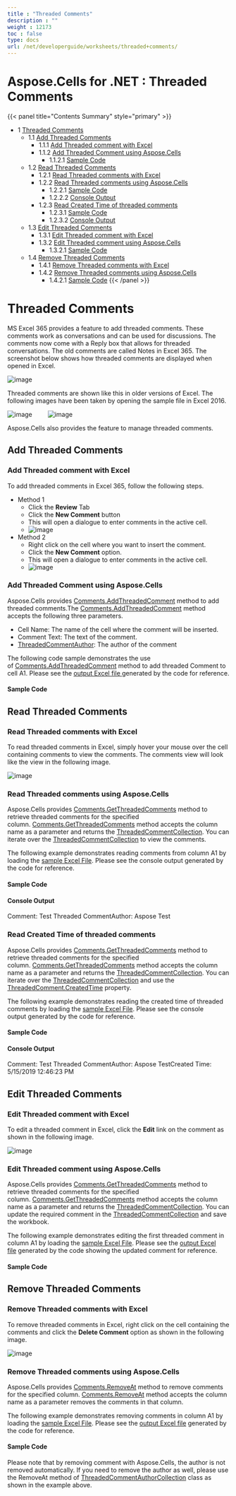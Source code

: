 ```yaml
---
title : "Threaded Comments" 
description : "" 
weight : 12173 
toc : false
type: docs
url: /net/developerguide/worksheets/threaded+comments/
---
```


# Aspose.Cells for .NET : Threaded Comments


{{< panel title="Contents Summary" style="primary" >}}
*   1 [Threaded Comments](#threaded-comments)
    *   1.1 [Add Threaded Comments](#add-threaded-comments)
        *   1.1.1 [Add Threaded comment with Excel](#add-threaded-comment-with-excel)
        *   1.1.2 [Add Threaded Comment using Aspose.Cells](#add-threaded-comment-using-aspose.cells)
            *   1.1.2.1 [Sample Code](#sample-code)
    *   1.2 [Read Threaded Comments](#read-threaded-comments)
        *   1.2.1 [Read Threaded comments with Excel](#read-threaded-comments-with-excel)
        *   1.2.2 [Read Threaded comments using Aspose.Cells](#read-threaded-comments-using-aspose.cells)
            *   1.2.2.1 [Sample Code](#sample-code)
            *   1.2.2.2 [Console Output](#console-output)
        *   1.2.3 [Read Created Time of threaded comments](#read-created-time-of-threaded-comments)
            *   1.2.3.1 [Sample Code](#sample-code)
            *   1.2.3.2 [Console Output](#console-output)
    *   1.3 [Edit Threaded Comments](#edit-threaded-comments)
        *   1.3.1 [Edit Threaded comment with Excel](#edit-threaded-comment-with-excel)
        *   1.3.2 [Edit Threaded comment using Aspose.Cells](#edit-threaded-comment-using-aspose.cells)
            *   1.3.2.1 [Sample Code](#sample-code)
    *   1.4 [Remove Threaded Comments](#remove-threaded-comments)
        *   1.4.1 [Remove Threaded comments with Excel](#remove-threaded-comments-with-excel)
        *   1.4.2 [Remove Threaded comments using Aspose.Cells](#remove-threaded-comments-using-aspose.cells)
            *   1.4.2.1 [Sample Code](#sample-code)
{{< /panel >}}
 

# Threaded Comments

MS Excel 365 provides a feature to add threaded comments. These comments work as conversations and can be used for discussions. The comments now come with a Reply box that allows for threaded conversations. The old comments are called Notes in Excel 365. The screenshot below shows how threaded comments are displayed when opened in Excel.

![image](https://docs2.aspose.com/cells/net/attachments/89686042/89849857.jpg)

Threaded comments are shown like this in older versions of Excel. The following images have been taken by opening the sample file in Excel 2016.

![image](https://docs2.aspose.com/cells/net/attachments/89686042/89849865.jpg)         ![image](https://docs2.aspose.com/cells/net/attachments/89686042/89849866.jpg)

Aspose.Cells also provides the feature to manage threaded comments. 

## Add Threaded Comments

### Add Threaded comment with Excel

To add threaded comments in Excel 365, follow the following steps.

*   Method 1
    *   Click the **Review** Tab
    *   Click the **New Comment** button
    *   This will open a dialogue to enter comments in the active cell.
    *   ![image](https://docs2.aspose.com/cells/net/attachments/89686042/89849867.jpg)
*   Method 2
    *   Right click on the cell where you want to insert the comment.
    *   Click the **New Comment** option.
    *   This will open a dialogue to enter comments in the active cell.
    *   ![image](https://docs2.aspose.com/cells/net/attachments/thumbnails/89686042/89849868)

### Add Threaded Comment using Aspose.Cells

Aspose.Cells provides [Comments.AddThreadedComment](https://apireference.aspose.com/net/cells/aspose.cells.commentcollection/addthreadedcomment/methods/1) method to add threaded comments.The [Comments.AddThreadedComment](https://apireference.aspose.com/net/cells/aspose.cells.commentcollection/addthreadedcomment/methods/1) method accepts the following three parameters.

*   Cell Name: The name of the cell where the comment will be inserted.
*   Comment Text: The text of the comment.
*   [ThreadedCommentAuthor](https://apireference.aspose.com/net/cells/aspose.cells/threadedcommentauthor): The author of the comment

The following code sample demonstrates the use of [Comments.AddThreadedComment](https://apireference.aspose.com/net/cells/aspose.cells.commentcollection/addthreadedcomment/methods/1) method to add threaded Comment to cell A1. Please see the [output Excel file ](https://docs2.aspose.com/cells/net/attachments/89686042/89849859.xlsx)generated by the code for reference.

#### Sample Code

## Read Threaded Comments

### Read Threaded comments with Excel

To read threaded comments in Excel, simply hover your mouse over the cell containing comments to view the comments. The comments view will look like the view in the following image.

![image](https://docs2.aspose.com/cells/net/attachments/89686042/89849857.jpg)

### Read Threaded comments using Aspose.Cells

Aspose.Cells provides [Comments.GetThreadedComments](https://apireference.aspose.com/net/cells/aspose.cells.commentcollection/getthreadedcomments/methods/1) method to retrieve threaded comments for the specified column. [Comments.GetThreadedComments](https://apireference.aspose.com/net/cells/aspose.cells.commentcollection/getthreadedcomments/methods/1) method accepts the column name as a parameter and returns the [ThreadedCommentCollection](https://apireference.aspose.com/net/cells/aspose.cells/threadedcommentcollection). You can iterate over the [ThreadedCommentCollection](https://apireference.aspose.com/net/cells/aspose.cells/threadedcommentcollection) to view the comments.

The following example demonstrates reading comments from column A1 by loading the [sample Excel File](https://docs2.aspose.com/cells/net/attachments/89686042/89849861.xlsx). Please see the console output generated by the code for reference.

#### Sample Code

#### Console Output

Comment: Test Threaded CommentAuthor: Aspose Test

### Read Created Time of threaded comments

Aspose.Cells provides [Comments.GetThreadedComments](https://apireference.aspose.com/net/cells/aspose.cells.commentcollection/getthreadedcomments/methods/1) method to retrieve threaded comments for the specified column. [Comments.GetThreadedComments](https://apireference.aspose.com/net/cells/aspose.cells.commentcollection/getthreadedcomments/methods/1) method accepts the column name as a parameter and returns the [ThreadedCommentCollection](https://apireference.aspose.com/net/cells/aspose.cells/threadedcommentcollection). You can iterate over the [ThreadedCommentCollection](https://apireference.aspose.com/net/cells/aspose.cells/threadedcommentcollection) and use the [ThreadedComment.CreatedTime](https://apireference.aspose.com/net/cells/aspose.cells/threadedcomment/properties/createdtime) property. 

The following example demonstrates reading the created time of threaded comments by loading the [sample Excel File](https://docs2.aspose.com/cells/net/attachments/89686042/89849861.xlsx). Please see the console output generated by the code for reference.

#### Sample Code

#### Console Output

Comment: Test Threaded CommentAuthor: Aspose TestCreated Time: 5/15/2019 12:46:23 PM

## Edit Threaded Comments

### Edit Threaded comment with Excel

To edit a threaded comment in Excel, click the **Edit** link on the comment as shown in the following image.

![image](https://docs2.aspose.com/cells/net/attachments/89686042/89849860.jpg)

### Edit Threaded comment using Aspose.Cells

Aspose.Cells provides [Comments.GetThreadedComments](https://apireference.aspose.com/net/cells/aspose.cells.commentcollection/getthreadedcomments/methods/1) method to retrieve threaded comments for the specified column. [Comments.GetThreadedComments](https://apireference.aspose.com/net/cells/aspose.cells.commentcollection/getthreadedcomments/methods/1) method accepts the column name as a parameter and returns the [ThreadedCommentCollection](https://apireference.aspose.com/net/cells/aspose.cells/threadedcommentcollection). You can update the required comment in the [ThreadedCommentCollection](https://apireference.aspose.com/net/cells/aspose.cells/threadedcommentcollection) and save the workbook.

The following example demonstrates editing the first threaded comment in column A1 by loading the [sample Excel File](https://docs2.aspose.com/cells/net/attachments/89686042/89849861.xlsx). Please see the [output Excel file](https://docs2.aspose.com/cells/net/attachments/89686042/89849862.xlsx) generated by the code showing the updated comment for reference.

#### Sample Code

## Remove Threaded Comments

### Remove Threaded comments with Excel

To remove threaded comments in Excel, right click on the cell containing the comments and click the **Delete Comment** option as shown in the following image.

![image](https://docs2.aspose.com/cells/net/attachments/89686042/89849863.jpg)

### Remove Threaded comments using Aspose.Cells

Aspose.Cells provides [Comments.RemoveAt](https://apireference.aspose.com/net/cells/aspose.cells/commentcollection/methods/removeat/index) method to remove comments for the specified column. [Comments.RemoveAt](https://apireference.aspose.com/net/cells/aspose.cells/commentcollection/methods/removeat/index) method accepts the column name as a parameter removes the comments in that column. 

The following example demonstrates removing comments in column A1 by loading the [sample Excel File](https://docs2.aspose.com/cells/net/attachments/89686042/89849861.xlsx). Please see the [output Excel file](https://docs2.aspose.com/cells/net/attachments/89686042/89849864.xlsx) generated by the code for reference.

#### Sample Code

Please note that by removing comment with Aspose.Cells, the author is not removed automatically. If you need to remove the author as well, please use the RemoveAt method of [ThreadedCommentAuthorCollection](https://apireference.aspose.com/net/cells/aspose.cells/threadedcommentauthorcollection) class as shown in the example above.


